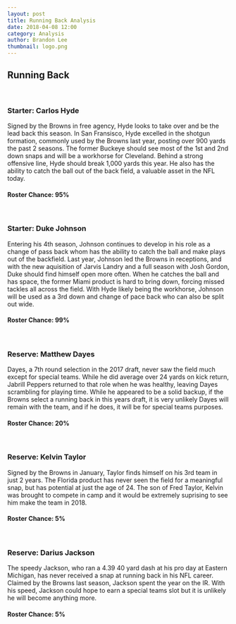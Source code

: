 ```yaml
---
layout: post
title: Running Back Analysis
date: 2018-04-08 12:00
category: Analysis
author: Brandon Lee
thumbnail: logo.png
---
```


## Running Back

<br>

### Starter: Carlos Hyde

Signed by the Browns in free agency, Hyde looks to take over and be the lead back this season. In San Fransisco, Hyde excelled in the shotgun formation, commonly used by the Browns last year, posting over 900 yards the past 2 seasons. The former Buckeye should see most of the 1st and 2nd down snaps and will be a workhorse for Cleveland. Behind a strong offensive line, Hyde should break 1,000 yards this year. He also has the ability to catch the ball out of the back field, a valuable asset in the NFL today.

#### Roster Chance: 95%

<br>

### Starter: Duke Johnson

Entering his 4th season, Johnson continues to develop in his role as a change of pass back whom has the ability to catch the ball and make plays out of the backfield. Last year, Johnson led the Browns in receptions, and with the new aquisition of Jarvis Landry and a full season with Josh Gordon, Duke should find himself open more often. When he catches the ball and has space, the former Miami product is hard to bring down, forcing missed tackles all across the field. With Hyde likely being the workhorse, Johnson will be used as a 3rd down and change of pace back who can also be split out wide.

#### Roster Chance: 99%

<br>

### Reserve: Matthew Dayes

Dayes, a 7th round selection in the 2017 draft, never saw the field much except for special teams. While he did average over 24 yards on kick return, Jabrill Peppers returned to that role when he was healthy, leaving Dayes scrambling for playing time. While he appeared to be a solid backup, if the Browns select a running back in this years draft, it is very unlikely Dayes will remain with the team, and if he does, it will be for special teams purposes.

#### Roster Chance: 20%

<br>

### Reserve: Kelvin Taylor

Signed by the Browns in January, Taylor finds himself on his 3rd team in just 2 years. The Florida product has never seen the field for a meaningful snap, but has potential at just the age of 24. The son of Fred Taylor, Kelvin was brought to compete in camp and it would be extremely suprising to see him make the team in 2018. 

#### Roster Chance: 5%

<br>

### Reserve: Darius Jackson

The speedy Jackson, who ran a 4.39 40 yard dash at his pro day at Eastern Michigan, has never received a snap at running back in his NFL career. Claimed by the Browns last season, Jackson spent the year on the IR. With his speed, Jackson could hope to earn a special teams slot but it is unlikely he will become anything more.

#### Roster Chance: 5%
